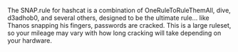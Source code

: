 The SNAP.rule for hashcat is a combination of OneRuleToRuleThemAll, dive, d3adhob0, and several others, designed to be the ultimate rule... like Thanos snapping his fingers, passwords are cracked.
This is a large ruleset, so your mileage may vary with how long cracking will take depending on your hardware.
